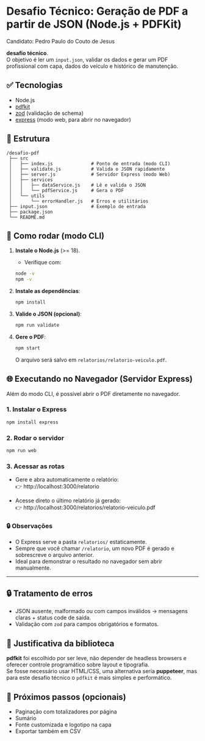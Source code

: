 
# Desafio Técnico: Geração de PDF a partir de JSON (Node.js + PDFKit)

Candidato: Pedro Paulo do Couto de Jesus

**desafio técnico**.  
O objetivo é ler um `input.json`, validar os dados e gerar um PDF profissional com capa, dados do veículo e histórico de manutenção.

## ✅ Tecnologias
- Node.js 
- [pdfkit](https://github.com/foliojs/pdfkit)
- [zod](https://github.com/colinhacks/zod) (validação de schema)
- [express](https://expressjs.com/) (modo web, para abrir no navegador)

## 🧱 Estrutura
```
/desafio-pdf
 ├── src
 │   ├── index.js              # Ponto de entrada (modo CLI)
 │   ├── validate.js           # Valida o JSON rapidamente
 │   ├── server.js             # Servidor Express (modo Web)
 │   ├── services
 │   │   ├── dataService.js    # Lê e valida o JSON
 │   │   └── pdfService.js     # Gera o PDF
 │   └── utils
 │       └── errorHandler.js   # Erros e utilitários
 ├── input.json                # Exemplo de entrada
 ├── package.json
 └── README.md
```

## 🚀 Como rodar (modo CLI)

1) **Instale o Node.js** (>= 18).  
   - Verifique com:
   ```bash
   node -v
   npm -v
   ```

2) **Instale as dependências**:
   ```bash
   npm install
   ```

3) **Valide o JSON (opcional)**:
   ```bash
   npm run validate
   ```

4) **Gere o PDF**:
   ```bash
   npm start
   ```
   O arquivo será salvo em `relatorios/relatorio-veiculo.pdf`.

## 🌐 Executando no Navegador (Servidor Express)

Além do modo CLI, é possível abrir o PDF diretamente no navegador.

### 1. Instalar o Express
```bash
npm install express
```

### 2. Rodar o servidor
```bash
npm run web
```

### 3. Acessar as rotas
- Gere e abra automaticamente o relatório:  
  👉 http://localhost:3000/relatorio

- Acesse direto o último relatório já gerado:  
  👉 http://localhost:3000/relatorios/relatorio-veiculo.pdf

### 🔒 Observações
- O Express serve a pasta `relatorios/` estaticamente.  
- Sempre que você chamar `/relatorio`, um novo PDF é gerado e sobrescreve o arquivo anterior.  
- Ideal para demonstrar o resultado no navegador sem abrir manualmente.

---

## 🔒 Tratamento de erros
- JSON ausente, malformado ou com campos inválidos → mensagens claras + status code de saída.
- Validação com `zod` para campos obrigatórios e formatos.

## 📝 Justificativa da biblioteca
**pdfkit** foi escolhido por ser leve, não depender de headless browsers e oferecer controle programático sobre layout e tipografia.  
Se fosse necessário usar HTML/CSS, uma alternativa seria **puppeteer**, mas para este desafio técnico o `pdfkit` é mais simples e performático.

## 🧩 Próximos passos (opcionais)
- Paginação com totalizadores por página  
- Sumário  
- Fonte customizada e logotipo na capa  
- Exportar também em CSV  

